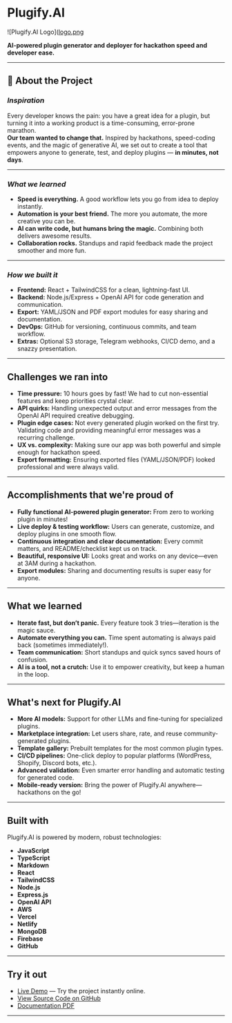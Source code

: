 # Plugify.AI

![Plugify.AI Logo]([logo.png](https://github.com/user-attachments/assets/c685c6ea-ae85-4225-a1ff-6c2b5594eb05)

**AI-powered plugin generator and deployer for hackathon speed and developer ease.**

---

## 🚀 About the Project

### _Inspiration_

Every developer knows the pain: you have a great idea for a plugin, but turning it into a working product is a time-consuming, error-prone marathon.  
**Our team wanted to change that.** Inspired by hackathons, speed-coding events, and the magic of generative AI, we set out to create a tool that empowers anyone to generate, test, and deploy plugins — **in minutes, not days**.

---

### _What we learned_

- **Speed is everything.** A good workflow lets you go from idea to deploy instantly.
- **Automation is your best friend.** The more you automate, the more creative you can be.
- **AI can write code, but humans bring the magic.** Combining both delivers awesome results.
- **Collaboration rocks.** Standups and rapid feedback made the project smoother and more fun.

---

### _How we built it_

- **Frontend:** React + TailwindCSS for a clean, lightning-fast UI.
- **Backend:** Node.js/Express + OpenAI API for code generation and communication.
- **Export:** YAML/JSON and PDF export modules for easy sharing and documentation.
- **DevOps:** GitHub for versioning, continuous commits, and team workflow.
- **Extras:** Optional S3 storage, Telegram webhooks, CI/CD demo, and a snazzy presentation.

---

## Challenges we ran into

- **Time pressure:** 10 hours goes by fast! We had to cut non-essential features and keep priorities crystal clear.
- **API quirks:** Handling unexpected output and error messages from the OpenAI API required creative debugging.
- **Plugin edge cases:** Not every generated plugin worked on the first try. Validating code and providing meaningful error messages was a recurring challenge.
- **UX vs. complexity:** Making sure our app was both powerful and simple enough for hackathon speed.
- **Export formatting:** Ensuring exported files (YAML/JSON/PDF) looked professional and were always valid.

---

## Accomplishments that we're proud of

- **Fully functional AI-powered plugin generator:** From zero to working plugin in minutes!
- **Live deploy & testing workflow:** Users can generate, customize, and deploy plugins in one smooth flow.
- **Continuous integration and clear documentation:** Every commit matters, and README/checklist kept us on track.
- **Beautiful, responsive UI:** Looks great and works on any device—even at 3AM during a hackathon.
- **Export modules:** Sharing and documenting results is super easy for anyone.

---

## What we learned

- **Iterate fast, but don’t panic.** Every feature took 3 tries—iteration is the magic sauce.
- **Automate everything you can.** Time spent automating is always paid back (sometimes immediately!).
- **Team communication:** Short standups and quick syncs saved hours of confusion.
- **AI is a tool, not a crutch:** Use it to empower creativity, but keep a human in the loop.

---

## What's next for Plugify.AI

- **More AI models:** Support for other LLMs and fine-tuning for specialized plugins.
- **Marketplace integration:** Let users share, rate, and reuse community-generated plugins.
- **Template gallery:** Prebuilt templates for the most common plugin types.
- **CI/CD pipelines:** One-click deploy to popular platforms (WordPress, Shopify, Discord bots, etc.).
- **Advanced validation:** Even smarter error handling and automatic testing for generated code.
- **Mobile-ready version:** Bring the power of Plugify.AI anywhere—hackathons on the go!

---

## Built with

Plugify.AI is powered by modern, robust technologies:

- **JavaScript**
- **TypeScript**
- **Markdown**
- **React**
- **TailwindCSS**
- **Node.js**
- **Express.js**
- **OpenAI API**
- **AWS**
- **Vercel**
- **Netlify**
- **MongoDB**
- **Firebase**
- **GitHub**

---

## Try it out

- [Live Demo](https://plugify-ai-demo.vercel.app) — Try the project instantly online.
- [View Source Code on GitHub](https://github.com/youh4ck3dme/plugify-ai)
- [Documentation PDF](https://plugify-ai-demo.vercel.app/docs/PlugifyAI_Doc.pdf)

---

